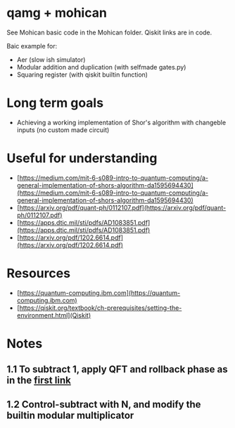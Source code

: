 # qamg + mohican

See Mohican basic code in the Mohican folder.
Qiskit links are in code.

Baic example for:
- Aer (slow ish simulator)
- Modular addition and duplication (with selfmade gates.py)
- Squaring register (with qiskit builtin function)

# Long term goals
- Achieving a working implementation of Shor's algorithm
with changeble inputs (no custom made circuit)

# Useful for understanding
- [https://medium.com/mit-6-s089-intro-to-quantum-computing/a-general-implementation-of-shors-algorithm-da1595694430](https://medium.com/mit-6-s089-intro-to-quantum-computing/a-general-implementation-of-shors-algorithm-da1595694430)
- [https://arxiv.org/pdf/quant-ph/0112107.pdf](https://arxiv.org/pdf/quant-ph/0112107.pdf)
- [https://apps.dtic.mil/sti/pdfs/AD1083851.pdf](https://apps.dtic.mil/sti/pdfs/AD1083851.pdf)
- [https://arxiv.org/pdf/1202.6614.pdf](https://arxiv.org/pdf/1202.6614.pdf)

# Resources
- [https://quantum-computing.ibm.com](https://quantum-computing.ibm.com)
- [https://qiskit.org/textbook/ch-prerequisites/setting-the-environment.html](Qiskit)


# Notes
## 1.1 To subtract 1, apply QFT and rollback phase as in the [first link](https://quantum-computing.ibm.com)

## 1.2 Control-subtract with N, and modify the builtin modular multiplicator